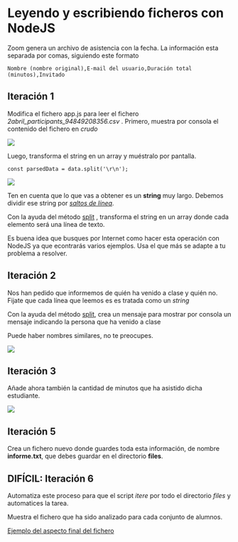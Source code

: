 # Leyendo y escribiendo ficheros con NodeJS

Zoom genera un archivo de asistencia con la fecha.
La información esta separada por comas, siguiendo este formato
```
Nombre (nombre original),E-mail del usuario,Duración total (minutos),Invitado
```

## Iteración 1

Modifica el fichero app.js para leer el fichero _2abril_participants_94849208356.csv_ . Primero, muestra por consola el contenido del fichero en _crudo_

![](https://oscarm.tinytake.com/media/1645be6?filename=1718176292273_TinyTake12-06-2024-09-10-23_638537730922655217.png&sub_type=thumbnail_preview&type=attachment&width=1199&height=413)

Luego,  transforma el string en un array y muéstralo por pantalla.

`const parsedData = data.split('\r\n');`

![](https://oscarm.tinytake.com/media/1645c10?filename=1718176726568_TinyTake12-06-2024-09-18-46_638537735276304947.png&sub_type=thumbnail_preview&type=attachment&width=1199&height=460)

Ten en cuenta que lo que vas a obtener es un **string** muy largo.
Debemos dividir ese string por [_saltos de línea_](https://www.lenovo.com/us/en/glossary/newline/?orgRef=https%253A%252F%252Fwww.google.com%252F).

Con la ayuda del método [split](https://developer.mozilla.org/en-US/docs/Web/JavaScript/Reference/Global_Objects/String/split) , transforma el string en un array donde cada elemento será una línea de texto.

Es buena idea que busques por Internet como hacer esta operación con NodeJS ya que econtrarás varios ejemplos. Usa el que más se adapte a tu problema a resolver.


## Iteración 2

Nos han pedido que informemos de quién ha venido a clase y quién no. Fijate que cada línea que leemos es es tratada como un _string_ 

Con la ayuda del método [split](https://developer.mozilla.org/en-US/docs/Web/JavaScript/Reference/Global_Objects/String/split), crea un mensaje para mostrar por consola un mensaje indicando la persona que ha venido a clase

Puede haber nombres similares, no te preocupes.

![](https://oscarm.tinytake.com/media/1645c2c?filename=1718177051868_TinyTake12-06-2024-09-24-11_638537738527565445.png&sub_type=thumbnail_preview&type=attachment&width=1199&height=365)

## Iteración 3

Añade ahora también la cantidad de minutos que ha asistido dicha estudiante.

![](https://oscarm.tinytake.com/media/1645c46?filename=1718177278892_TinyTake12-06-2024-09-27-58_638537740798790948.png&sub_type=thumbnail_preview&type=attachment&width=1198&height=430)

## Iteración 5

Crea un fichero nuevo donde guardes toda esta información, de nombre **informe.txt**, que debes guardar en el directorio **files**.

## DIFÍCIL: Iteración 6

Automatiza este proceso para que el script _itere_ por todo el directorio _files_ y automatices la tarea.

Muestra el fichero que ha sido analizado para cada conjunto de alumnos.


[Ejemplo del aspecto final del fichero](https://pastebin.com/raw/s6WhD5LC)
